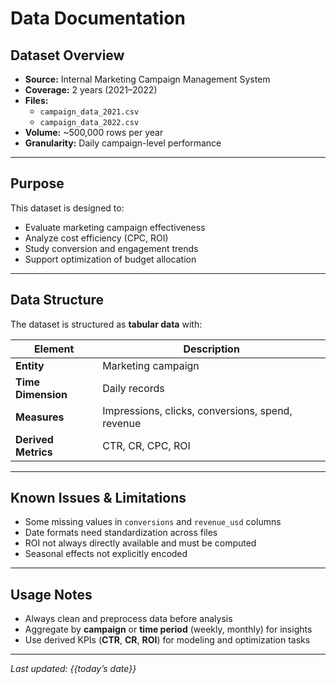 # Data Documentation

## Dataset Overview

- **Source:** Internal Marketing Campaign Management System  
- **Coverage:** 2 years (2021–2022)  
- **Files:**  
  - `campaign_data_2021.csv`  
  - `campaign_data_2022.csv`  
- **Volume:** ~500,000 rows per year  
- **Granularity:** Daily campaign-level performance  

---

## Purpose

This dataset is designed to:

- Evaluate marketing campaign effectiveness  
- Analyze cost efficiency (CPC, ROI)  
- Study conversion and engagement trends  
- Support optimization of budget allocation  

---

## Data Structure

The dataset is structured as **tabular data** with:

| Element | Description |
|----------|--------------|
| **Entity** | Marketing campaign |
| **Time Dimension** | Daily records |
| **Measures** | Impressions, clicks, conversions, spend, revenue |
| **Derived Metrics** | CTR, CR, CPC, ROI |

---

## Known Issues & Limitations

- Some missing values in `conversions` and `revenue_usd` columns  
- Date formats need standardization across files  
- ROI not always directly available and must be computed  
- Seasonal effects not explicitly encoded  

---

## Usage Notes

- Always clean and preprocess data before analysis  
- Aggregate by **campaign** or **time period** (weekly, monthly) for insights  
- Use derived KPIs (**CTR**, **CR**, **ROI**) for modeling and optimization tasks  

---

_Last updated: {{today’s date}}_
